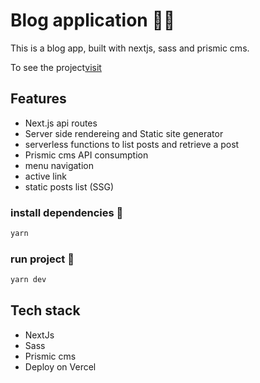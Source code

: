 # Blog application 👨‍💻


This is a blog app, built with nextjs, sass and prismic cms.

To see the project[visit](blog-app-black.vercel.app)

## Features
- Next.js api routes
- Server side rendereing and Static site generator
- serverless functions to list posts and retrieve a post
- Prismic cms API consumption
- menu navigation
- active link
- static posts list (SSG)

### install dependencies 🧾

```bash
yarn
```

### run project 🧾

```bash
yarn dev
```
## Tech stack
- NextJs
- Sass
- Prismic cms
- Deploy on Vercel
